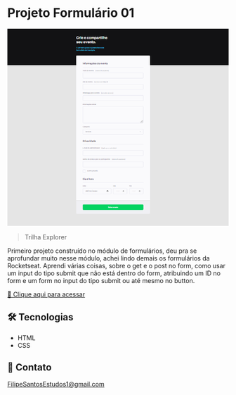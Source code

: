 # Projeto Formulário 01

![preview](./.github/preview.png)

> Trilha Explorer

Primeiro projeto construído no módulo de formulários, deu pra se aprofundar muito nesse módulo, achei lindo demais os formulários da Rocketseat. Aprendi várias coisas, sobre o get e o post no form, como usar um input do tipo submit que não está dentro do form, atribuindo um ID no form e um form no input do tipo submit ou até mesmo no button.

[🔗 Clique aqui para acessar](https://filipesantos07.github.io/NLW-projeto-da-rocketseat/)

## 🛠️ Tecnologias

- HTML
- CSS

## 💛 Contato

FilipeSantosEstudos1@gmail.com